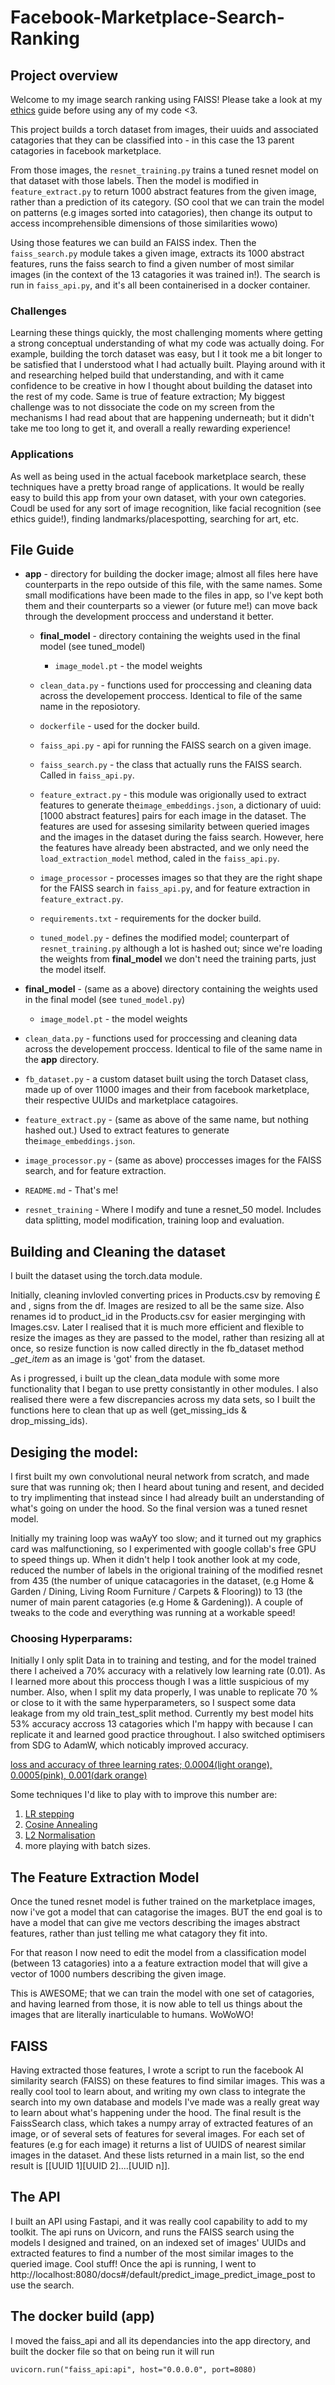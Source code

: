 # Facebook-Marketplace-Search-Ranking

## Project overview
Welcome to my image search ranking using FAISS! Please take a look at my [ethics](https://github.com/Gwyn-The-Human/Data-Collection-Pipeline/blob/main/README.md) guide before using any of my code <3. 

This project builds a torch dataset from images, their uuids and associated catagories that they can be classified into - in this case the 13 parent catagories in facebook marketplace. 

From those images, the `resnet_training.py` trains a tuned resnet model on that dataset with those labels. Then the model is modified in `feature_extract.py` to return 1000 abstract features from the given image, rather than a prediction of its category. (SO cool that we can train the model on patterns (e.g images sorted into catagories), then change its output to access incomprehensible dimensions of those similarities wowo)

Using those features we can build an FAISS index. Then the `faiss_search.py`  module takes a given image, extracts its 1000 abstract features, runs the faiss search to find a given number of most similar images (in the context of the 13 catagories it was trained in!). The search is run in `faiss_api.py`, and it's all been containerised in a docker container. 


 ### Challenges
Learning these things quickly, the most challenging moments where getting a strong conceptual understanding of what my code was actually doing. For example, building the torch dataset was easy, but I it took me a bit longer to be satisfied that I understood what I had actually built. Playing around with it and researching helped build that understanding, and with it came confidence to be creative in how I thought about building the dataset into the rest of my code. Same is true of feature extraction; My biggest challenge was to not dissociate the code on my screen from the mechanisms I had read about that are happening underneath; but it didn't take me too long to get it, and overall a really rewarding experience! 


 ### Applications 
 As well as being used in the actual facebook marketplace search, these techniques have a pretty broad range of applications. It would be really easy to build this app from your own dataset, with your own categories. Coudl be used for any sort of image recognition, like facial recognition (see ethics guide!), finding landmarks/placespotting, searching for art, etc. 


## File Guide

- **app** - directory for building the docker image; almost all files here have counterparts in the repo outside of this file, with the same names. Some small modifications have been made to the files in app, so I've kept both them and their counterparts so a viewer (or future me!) can move back through the development proccess and understand it better.  

    - **final_model** - directory containing the weights used in the final model (see tuned_model)
        - `image_model.pt` - the model weights

    - `clean_data.py` - functions used for proccessing and cleaning data across the developement proccess. Identical to file of the same name in the reposiotory. 

    - `dockerfile` - used for the docker build. 

    - `faiss_api.py` - api for running the FAISS search on a given image. 

    - `faiss_search.py` - the class that actually runs the FAISS search. Called in `faiss_api.py`. 

    - `feature_extract.py` - this module was origionally used to extract features to generate the`image_embeddings.json`, a dictionary of uuid:[1000 abstract features] pairs for each image in the dataset. The features  are used for assesing similarity between queried images and the images in the dataset during the faiss search. 
    However, here the features have already been abstracted, and we only need the `load_extraction_model` method, caled in the `faiss_api.py`. 

    - `image_processor` - processes images so that they are the right shape for the FAISS search in `faiss_api.py`, and for feature extraction in `feature_extract.py`. 

    - `requirements.txt` - requirements for the docker build. 

    - `tuned_model.py` - defines the modified model; counterpart of `resnet_training.py` although a lot is hashed out; since we're loading the weights from **final_model** we don't need the training parts, just the model itself. 


- **final_model** - (same as a above) directory containing the weights used in the final model (see `tuned_model.py`)
    - `image_model.pt` - the model weights

- `clean_data.py` - functions used for proccessing and cleaning data across the developement proccess. Identical to file of the same name in the **app** directory. 

- `fb_dataset.py` - a custom dataset built using the torch Dataset class, made up of over 11000 images and their from facebook marketplace, their respective UUIDs and marketplace catagoires. 

- `feature_extract.py` - (same as above of the same name, but nothing hashed out.) Used to extract features to generate the`image_embeddings.json`. 

- `image_processor.py` -  (same as above) proccesses images for the FAISS search, and for feature extraction. 

- `README.md` - That's me!

- `resnet_training` - Where I modify and tune a resnet_50 model. Includes data splitting, model modification, training loop and evaluation. 


## Building and Cleaning the dataset

I built the dataset using the torch.data module. 

Initially, cleaning invlovled converting prices in Products.csv by removing £ and , signs from the df. 
Images are resized to all be the same size. Also renames id to product_id in the Products.csv for easier merginging with Images.csv. Later I realised that it is much more efficient and flexible to resize the images as they are passed to the model, rather than resizing all at once, so resize function is now called directly in the fb_dataset method __get_item_ as an image is 'got' from the dataset. 

As i progressed, i built up the clean_data module with some more functionality that I began to use pretty consistantly in other modules. I also realised there were a few discrepancies across my data sets, so I built the functions here to clean that up as well (get_missing_ids & drop_missing_ids). 


## Desiging the model:

I first built my own convolutional neural network from scratch, and made sure that was running ok; then I heard about tuning and resent, and decided to try implimenting that instead since I had already built an understanding of what's going on under the hood. So the final version was a tuned resnet model. 

Initially my training loop was waAyY too slow; and it turned out my graphics card was malfunctioning, so I experimented with google collab's free GPU to speed things up. When it didn't help I took another look at my code, reduced the number of labels in the origional training of the modified resnet from 435 (the number of unique catacagories in the dataset, (e.g Home & Garden / Dining, Living Room Furniture / Carpets & Flooring)) to 13 (the numer of main parent catagories (e.g Home & Gardening)). A couple of tweaks to the code and everything was running at a workable speed! 


### Choosing Hyperparams: 

Initially I only split Data in to training and testing, and for the model trained there I acheived a 70% accuracy with a relatively low learning rate (0.01). As I learned more about this proccess though I was a little suspicious of my number. Also, when I split my data properly, I was unable to replicate 70 % or close to it with the same hyperparameters, so I suspect some data leakage from my old train_test_split method. Currently my best model hits 53% accuracy accross 13 catagories which I'm happy with because I can replicate it and learned good practice throughout. I also switched optimisers from SDG to AdamW, which noticably improved accuracy. 

[loss and accuracy of three learning rates; 0.0004(light orange), 0.0005(pink), 0.001(dark orange)](Tensorboard_screenshot.png)


 Some techniques I'd like to play with to improve this number are:
1. [LR stepping](https://pytorch.org/docs/stable/generated/torch.optim.lr_scheduler.StepLR.html)  
2. [Cosine Annealing](https://pytorch.org/docs/stable/generated/torch.optim.lr_scheduler.CosineAnnealingLR.html)  
3. [L2 Normalisation](https://www.tutorialspoint.com/machine_learning_with_python/machine_learning_with_python_preparing_data.htm)
4. more playing with batch sizes. 


## The Feature Extraction Model

Once the tuned resnet model is futher trained on the marketplace images, now i've got a model that can catagorise the images. 
BUT the end goal is to have a model that can give me vectors describing the images abstract features, rather than just telling me what catagory they fit into. 

For that reason I now need to edit the model from a classification model (between 13 catagories) into a a feature extraction model that will give a vector of 1000 numbers describing the given image. 

This is AWESOME; that we can train the model with one set of catagories, and having learned from those, it is now able to tell us things about the images that are literally inarticulable to humans. WoWoWO!


## FAISS

Having extracted those features, I wrote a script to run the facebook AI similarity search (FAISS) on these features to find similar images. This was a really cool tool to learn about, and writing my own class to integrate the search into my own database and models I've made was a really great way to learn about what's happening under the hood. 
The final result is the FaissSearch class, which takes a numpy array of extracted features of an image, or of several sets of features for several images. For each set of features (e.g for each image) it returns a list of UUIDS of nearest similar images in the dataset. And these lists returned in a main list, so the end result is [[UUID 1][UUID 2]....[UUID n]].


## The API

I built an API using Fastapi, and it was really cool capability to add to my toolkit. The api runs on Uvicorn, and runs the FAISS search using the models I designed and trained, on an indexed set of images' UUIDs and extracted features to find a number of the most similar images to the queried image. Cool stuff! 
Once the api is running, I went to http://localhost:8080/docs#/default/predict_image_predict_image_post to use the search. 


## The docker build (app)

I moved the faiss_api and all its dependancies into the app directory, and built the docker file so that on being run it will run 

```uvicorn.run("faiss_api:api", host="0.0.0.0", port=8080)```


